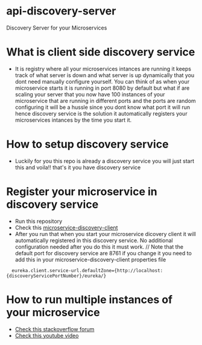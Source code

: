 # api-discovery-server
Discovery Server for your Microservices

# What is client side discovery service
- It is registry where all your microservices intances are running it keeps track of what server is down and what server is up dynamically
that you dont need  manually configure yourself. You can think of as when your microservice starts it is running in port 8080 by default
but what if are scaling your server that you now have 100 instances of your microservice that are running in different ports and the ports
are random configuring it will be a hussle since you dont know what port it will run hence discovery service is the solution it automatically
registers your microservices intances by the time you start it.

# How to setup discovery service 
- Luckily for you this repo is already a discovery service you will just start this and voila!! that's it you have discovery service

# Register your microservice in discovery service
- Run this repository
- Check this
[microservice-discovery-client]( https://github.com/Elleined/open-feign-discovery-client)
- After you run that when you start your microservice dicovery client it will automatically registered in this discovery service. No additional configuration needed after you do this it must work.
// Note that the default port for discovery service are 8761 if you change it you need to add this in your microservice-discovery-client properties file
```
  eureka.client.service-url.defaultZone={http://localhost:{discoveryServicePortNumber}/eureka/}
```
# How to run multiple instances of your microservice
- [Check this stackoverflow forum](https://stackoverflow.com/questions/58348457/running-two-spring-boot-instances)
- [Check this youtube video](https://youtu.be/diAwbLSXYTk)

